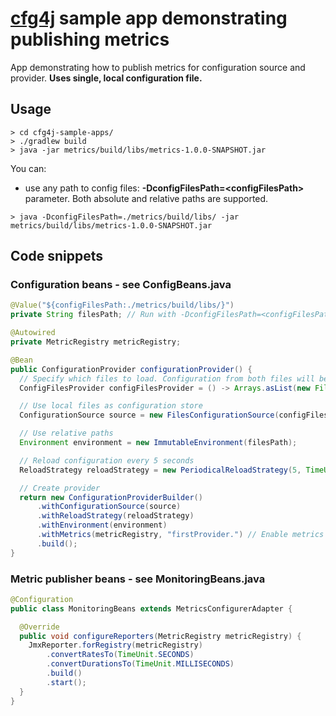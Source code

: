 # [cfg4j](http://cfg4j.org) sample app demonstrating publishing metrics
App demonstrating how to publish metrics for configuration source and provider. **Uses single, local configuration file.**

## Usage
```
> cd cfg4j-sample-apps/
> ./gradlew build
> java -jar metrics/build/libs/metrics-1.0.0-SNAPSHOT.jar
```

You can:
* use any path to config files: **-DconfigFilesPath=\<configFilesPath\>** parameter. Both absolute and relative paths are supported.

```
> java -DconfigFilesPath=./metrics/build/libs/ -jar metrics/build/libs/metrics-1.0.0-SNAPSHOT.jar
```


## Code snippets

### Configuration beans - see ConfigBeans.java
```java
@Value("${configFilesPath:./metrics/build/libs/}")
private String filesPath; // Run with -DconfigFilesPath=<configFilesPath> parameter to override

@Autowired
private MetricRegistry metricRegistry;

@Bean
public ConfigurationProvider configurationProvider() {
  // Specify which files to load. Configuration from both files will be merged.
  ConfigFilesProvider configFilesProvider = () -> Arrays.asList(new File("application.yaml"), new File("otherConfig.properties"));

  // Use local files as configuration store
  ConfigurationSource source = new FilesConfigurationSource(configFilesProvider);

  // Use relative paths
  Environment environment = new ImmutableEnvironment(filesPath);

  // Reload configuration every 5 seconds
  ReloadStrategy reloadStrategy = new PeriodicalReloadStrategy(5, TimeUnit.SECONDS);

  // Create provider
  return new ConfigurationProviderBuilder()
      .withConfigurationSource(source)
      .withReloadStrategy(reloadStrategy)
      .withEnvironment(environment)
      .withMetrics(metricRegistry, "firstProvider.") // Enable metrics
      .build();
}
```

### Metric publisher beans - see MonitoringBeans.java
```java
@Configuration
public class MonitoringBeans extends MetricsConfigurerAdapter {

  @Override
  public void configureReporters(MetricRegistry metricRegistry) {
    JmxReporter.forRegistry(metricRegistry)
        .convertRatesTo(TimeUnit.SECONDS)
        .convertDurationsTo(TimeUnit.MILLISECONDS)
        .build()
        .start();
  }
}
```
